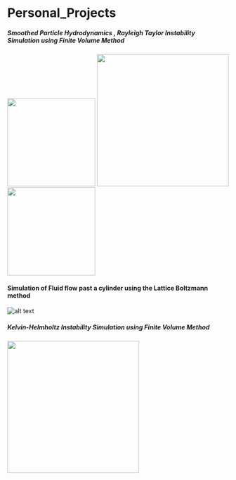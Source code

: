 # Personal_Projects
##### Smoothed Particle Hydrodynamics , Rayleigh Taylor Instability Simulation using Finite Volume Method                           
<p float="left">
  <img src="https://miro.medium.com/max/320/1*d0RAp8KRyWMwc8A33SS0yw.gif" width="200" />
  <img src="https://github.com/piyuSH1501/Personal_Projects/blob/main/TLI.gif" width="300" /> 
  <img src="https://miro.medium.com/max/300/1*zPAyZlHYo6EKTVInWArozQ.gif" width="200" />
</p>

#### Simulation of Fluid flow past a cylinder using the Lattice Boltzmann method
![alt text](https://miro.medium.com/max/600/1*wqcb10sKNKP_B_ihsfS8Tw.gif)

##### Kelvin-Helmholtz Instability Simulation using Finite Volume Method
<p float="center">
  <img src="https://miro.medium.com/max/600/1*uBfucTc3EbDSJZsDwPIVNA.gif" width="300" />
</p>

